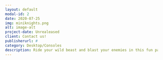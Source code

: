 ```yaml
---
layout: default
modal-id: 2
date: 2020-07-25
img: miniknights.png
alt: image-alt
project-date: Unrealeased
client: Contact us!
publisherurl: #
category: Desktop/Consoles
description: Ride your wild beast and blast your enemies in this fun party game for crazy Knights like you!.
---
```


